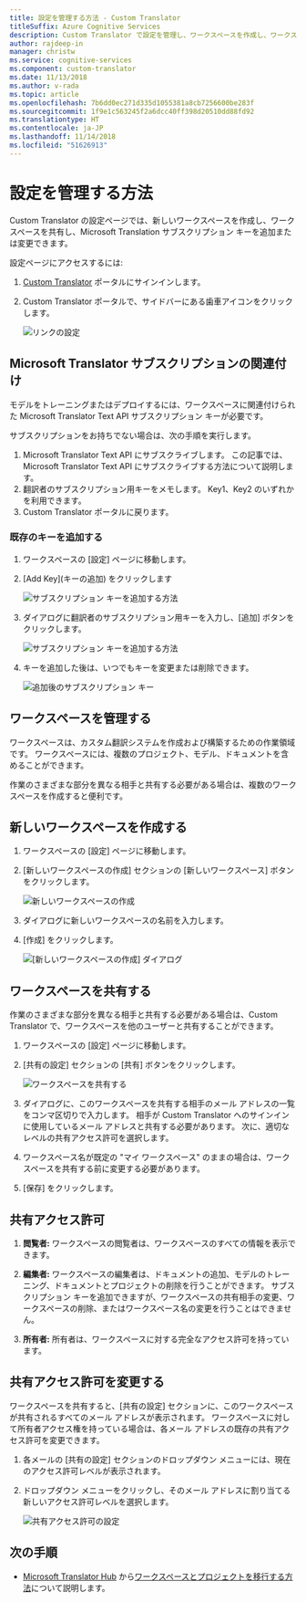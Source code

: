```yaml
---
title: 設定を管理する方法 - Custom Translator
titleSuffix: Azure Cognitive Services
description: Custom Translator で設定を管理し、ワークスペースを作成し、ワークスペースを共有し、サブスクリプション キーを管理する方法。
author: rajdeep-in
manager: christw
ms.service: cognitive-services
ms.component: custom-translator
ms.date: 11/13/2018
ms.author: v-rada
ms.topic: article
ms.openlocfilehash: 7b6dd0ec271d335d1055381a8cb7256600be283f
ms.sourcegitcommit: 1f9e1c563245f2a6dcc40ff398d20510dd88fd92
ms.translationtype: HT
ms.contentlocale: ja-JP
ms.lasthandoff: 11/14/2018
ms.locfileid: "51626913"
---
```

# <a name="how-to-manage-settings"></a>設定を管理する方法

Custom Translator の設定ページでは、新しいワークスペースを作成し、ワークスペースを共有し、Microsoft Translation サブスクリプション キーを追加または変更できます。

設定ページにアクセスするには:

1. [Custom Translator](https://portal.customtranslator.azure.ai/) ポータルにサインインします。
2. Custom Translator ポータルで、サイドバーにある歯車アイコンをクリックします。

    ![リンクの設定](media/how-to/how-to-settings.png)

## <a name="associating-microsoft-translator-subscription"></a>Microsoft Translator サブスクリプションの関連付け

モデルをトレーニングまたはデプロイするには、ワークスペースに関連付けられた Microsoft Translator Text API サブスクリプション キーが必要です。

サブスクリプションをお持ちでない場合は、次の手順を実行します。

1. Microsoft Translator Text API にサブスクライブします。 この記事では、Microsoft Translator Text API にサブスクライブする方法について説明します。
2. 翻訳者のサブスクリプション用キーをメモします。 Key1、Key2 のいずれかを利用できます。
3. Custom Translator ポータルに戻ります。

### <a name="add-existing-key"></a>既存のキーを追加する

1.  ワークスペースの [設定] ページに移動します。
2.  [Add Key]\(キーの追加\) をクリックします

    ![サブスクリプション キーを追加する方法](media/how-to/how-to-add-subscription-key.png)

3. ダイアログに翻訳者のサブスクリプション用キーを入力し、[追加] ボタンをクリックします。
 
    ![サブスクリプション キーを追加する方法](media/how-to/how-to-add-subscription-key-dialog.png)
4.  キーを追加した後は、いつでもキーを変更または削除できます。

    ![追加後のサブスクリプション キー](media/how-to/subscription-key-after-add.png)

## <a name="manage-your-workspace"></a>ワークスペースを管理する

ワークスペースは、カスタム翻訳システムを作成および構築するための作業領域です。 ワークスペースには、複数のプロジェクト、モデル、ドキュメントを含めることができます。 

作業のさまざまな部分を異なる相手と共有する必要がある場合は、複数のワークスペースを作成すると便利です。 

## <a name="create-a-new-workspace"></a>新しいワークスペースを作成する

1.  ワークスペースの [設定] ページに移動します。
2.  [新しいワークスペースの作成] セクションの [新しいワークスペース] ボタンをクリックします。
    
    ![新しいワークスペースの作成](media/how-to/create-new-workspace.png)

4.  ダイアログに新しいワークスペースの名前を入力します。
5.  [作成] をクリックします。
    
    ![[新しいワークスペースの作成] ダイアログ](media/how-to/create-new-workspace-dialog.png)

## <a name="share-your-workspace"></a>ワークスペースを共有する

作業のさまざまな部分を異なる相手と共有する必要がある場合は、Custom Translator で、ワークスペースを他のユーザーと共有することができます。 

1.  ワークスペースの [設定] ページに移動します。
2.  [共有の設定] セクションの [共有] ボタンをクリックします。
    
    ![ワークスペースを共有する](media/how-to/share-workspace.png)

3.  ダイアログに、このワークスペースを共有する相手のメール アドレスの一覧をコンマ区切りで入力します。 相手が Custom Translator へのサインインに使用しているメール アドレスと共有する必要があります。 次に、適切なレベルの共有アクセス許可を選択します。

4.  ワークスペース名が既定の "マイ ワークスペース" のままの場合は、ワークスペースを共有する前に変更する必要があります。
5.  [保存] をクリックします。

## <a name="sharing-permissions"></a>共有アクセス許可

1.  **閲覧者:** ワークスペースの閲覧者は、ワークスペースのすべての情報を表示できます。 

2.  **編集者:** ワークスペースの編集者は、ドキュメントの追加、モデルのトレーニング、ドキュメントとプロジェクトの削除を行うことができます。 サブスクリプション キーを追加できますが、ワークスペースの共有相手の変更、ワークスペースの削除、またはワークスペース名の変更を行うことはできません。

3.  **所有者:** 所有者は、ワークスペースに対する完全なアクセス許可を持っています。

## <a name="change-sharing-permission"></a>共有アクセス許可を変更する

ワークスペースを共有すると、[共有の設定] セクションに、このワークスペースが共有されるすべてのメール アドレスが表示されます。 ワークスペースに対して所有者アクセス権を持っている場合は、各メール アドレスの既存の共有アクセス許可を変更できます。

1.  各メールの [共有の設定] セクションのドロップダウン メニューには、現在のアクセス許可レベルが表示されます。

2.  ドロップダウン メニューをクリックし、そのメール アドレスに割り当てる新しいアクセス許可レベルを選択します。

    ![共有アクセス許可の設定](media/how-to/sharing-permission-settings.png)

## <a name="next-steps"></a>次の手順

- [Microsoft Translator Hub](https://hub.microsofttranslator.com) から[ワークスペースとプロジェクトを移行する方法](how-to-migrate.md)について説明します。
